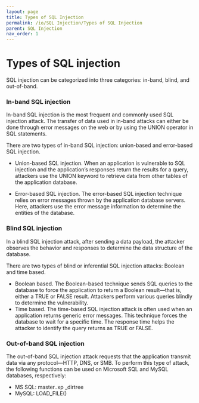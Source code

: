 ```yaml
---
layout: page
title: Types of SQL Injection
permalink: /io/SQL Injection/Types of SQL Injection
parent: SQL Injection
nav_order: 1
---
```


# Types of SQL injection

SQL injection can be categorized into three categories: in-band, blind, and out-of-band.  

### In-band SQL injection

In-band SQL injection is the most frequent and commonly used SQL injection attack. 
The transfer of data used in in-band attacks can either be done through error messages on the web or by using the UNION operator in SQL statements. 

There are two types of in-band SQL injection: union-based and error-based SQL injection.

- Union-based SQL injection. When an application is vulnerable to SQL injection and the application’s responses return the results for a query, attackers use the UNION keyword to retrieve data from other tables of the application database.

- Error-based SQL injection. The error-based SQL injection technique relies on error messages thrown by the application database servers. Here, attackers use the error message information to determine the entities of the database.


### Blind SQL injection

In a blind SQL injection attack, after sending a data payload, the attacker observes the behavior and responses to determine the data structure of the database.

There are two types of blind or inferential SQL injection attacks: Boolean and time based.

- Boolean based. The Boolean-based technique sends SQL queries to the database to force the application to return a Boolean result—that is, either a TRUE or FALSE result. Attackers perform various queries blindly to determine the vulnerability.
- Time based. The time-based SQL injection attack is often used when an application returns generic error messages. 
This technique forces the database to wait for a specific time. The response time helps the attacker to identify the query returns as TRUE or FALSE. 

### Out-of-band SQL injection

The out-of-band SQL injection attack requests that the application transmit data via any protocol—HTTP, DNS, or SMB. To perform this type of attack, the following functions can be used on Microsoft SQL and MySQL databases, respectively:

- MS SQL: master..xp _dirtree
- MySQL: LOAD_FILE()



